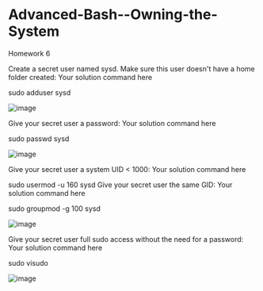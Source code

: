 # Advanced-Bash--Owning-the-System
Homework 6

Create a secret user named sysd. Make sure this user doesn't have a home folder created: Your solution command here

sudo adduser sysd

![image](https://github.com/user-attachments/assets/4ce727e9-e075-41a7-889d-845fee52295d)


Give your secret user a password: Your solution command here

sudo passwd sysd

![image](https://github.com/user-attachments/assets/c8484ac9-f552-4a31-943d-394f14889441)


Give your secret user a system UID < 1000: Your solution command here

sudo usermod -u 160 sysd
Give your secret user the same GID: Your solution command here

sudo groupmod -g 100 sysd

![image](https://github.com/user-attachments/assets/c81edddb-84a0-4721-92e6-6f8201d643fc)


Give your secret user full sudo access without the need for a password: Your solution command here

sudo visudo

![image](https://github.com/user-attachments/assets/0c2a0553-2e1e-43b6-a04d-71cd45d55edf)


